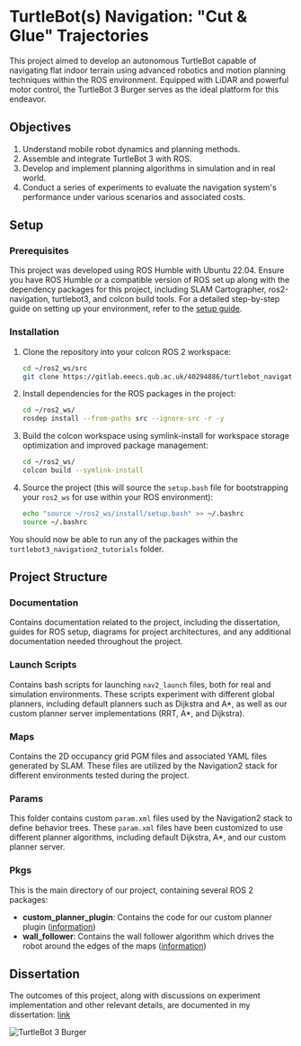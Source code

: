 # TurtleBot(s) Navigation: "Cut & Glue" Trajectories

This project aimed to develop an autonomous TurtleBot capable of navigating flat indoor terrain using advanced robotics and motion planning techniques within the ROS environment. Equipped with LiDAR and powerful motor control, the TurtleBot 3 Burger serves as the ideal platform for this endeavor.

## Objectives

1. Understand mobile robot dynamics and planning methods.
2. Assemble and integrate TurtleBot 3 with ROS.
3. Develop and implement planning algorithms in simulation and in real world.
4. Conduct a series of experiments to evaluate the navigation system's performance under various scenarios and associated costs.

## Setup

### Prerequisites

This project was developed using ROS Humble with Ubuntu 22.04. Ensure you have ROS Humble or a compatible version of ROS set up along with the dependency packages for this project, including SLAM Cartographer, ros2-navigation, turtlebot3, and colcon build tools. For a detailed step-by-step guide on setting up your environment, refer to the [setup guide](https://gitlab.eeecs.qub.ac.uk/40294886/turtlebot_navigation-cut_and_glue_trajectories/-/blob/b33d09b1353e20f2beaf6e88cc33a92bc51d501b/documentation/ros2_turtlebot3_setup_guide.md).

### Installation

1. Clone the repository into your colcon ROS 2 workspace:
    ```bash
    cd ~/ros2_ws/src
    git clone https://gitlab.eeecs.qub.ac.uk/40294886/turtlebot_navigation-cut_and_glue_trajectories.git
    ```

2. Install dependencies for the ROS packages in the project:
    ```bash
    cd ~/ros2_ws/
    rosdep install --from-paths src --ignore-src -r -y
    ```

3. Build the colcon workspace using symlink-install for workspace storage optimization and improved package management:
    ```bash
    cd ~/ros2_ws/
    colcon build --symlink-install
    ```

4. Source the project (this will source the `setup.bash` file for bootstrapping your `ros2_ws` for use within your ROS environment):
    ```bash
    echo "source ~/ros2_ws/install/setup.bash" >> ~/.bashrc
    source ~/.bashrc
    ```

You should now be able to run any of the packages within the `turtlebot3_navigation2_tutorials` folder.

## Project Structure

### Documentation

Contains documentation related to the project, including the dissertation, guides for ROS setup, diagrams for project architectures, and any additional documentation needed throughout the project.

### Launch Scripts

Contains bash scripts for launching `nav2_launch` files, both for real and simulation environments. These scripts experiment with different global planners, including default planners such as Dijkstra and A*, as well as our custom planner server implementations (RRT, A*, and Dijkstra).

### Maps

Contains the 2D occupancy grid PGM files and associated YAML files generated by SLAM. These files are utilized by the Navigation2 stack for different environments tested during the project.

### Params

This folder contains custom `param.xml` files used by the Navigation2 stack to define behavior trees. These `param.xml` files have been customized to use different planner algorithms, including default Dijkstra, A*, and our custom planner server.

### Pkgs

This is the main directory of our project, containing several ROS 2 packages:
- **custom_planner_plugin**: Contains the code for our custom planner plugin ([information](./pkgs/custom_planner_plugin/README.md))
- **wall_follower**: Contains the wall follower algorithm which drives the robot around the edges of the maps ([information](./pkgs/wall_follower/README.md))

## Dissertation

The outcomes of this project, along with discussions on experiment implementation and other relevant details, are documented in my dissertation: [link](./documentation/dissertation/mckee_ryan_40294886__Dissertation.docx)

![TurtleBot 3 Burger](https://d12elhfsqslwlk.cloudfront.net/pub/media/catalog/product/cache/2554ecfed266aca312c60880c42d2046/t/b/tb_burger_rp4_2gb_500.jpg)
